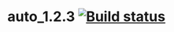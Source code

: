 # auto_1.2.3 [![Build status](https://ci.appveyor.com/api/projects/status/ma71qcalw68nf10r/branch/master?svg=true)](https://ci.appveyor.com/project/AllaKobyzeva/auto-1-2-3/branch/master)
